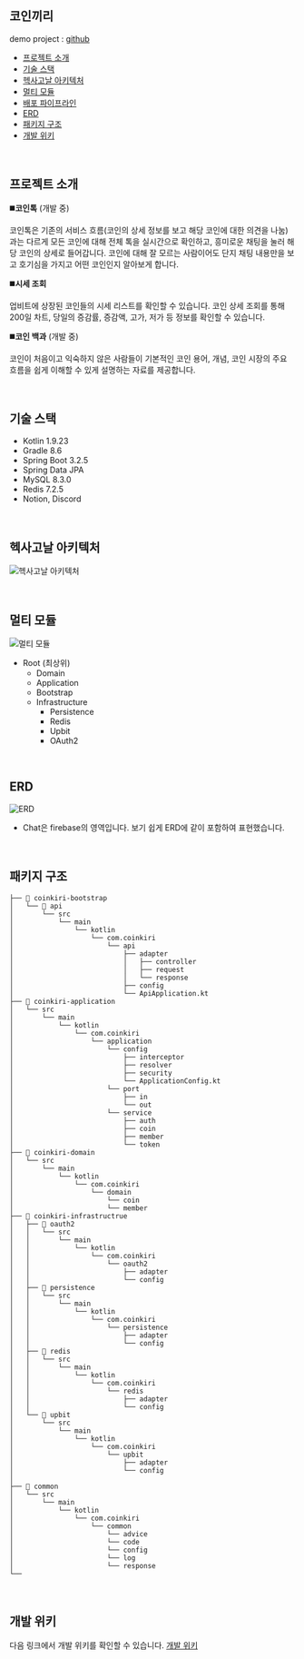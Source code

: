 ## 코인끼리

demo project : [github](https://github.com/COINKIRI/coinkiri-server-demo)
- [프로젝트 소개](#프로젝트-소개)
- [기술 스택](#기술-스택)
- [헥사고날 아키텍처](#헥사고날-아키텍처)
- [멀티 모듈](#멀티-모듈)
- [배포 파이프라인](#배포-파이프라인)
- [ERD](#erd)
- [패키지 구조](#패키지-구조)
- [개발 위키](#개발-위키)

<br>

## 프로젝트 소개

◼️**코인톡**
(개발 중)

코인톡은 기존의 서비스 흐름(코인의 상세 정보를 보고 해당 코인에 대한 의견을 나눔)과는 다르게 모든 코인에 대해 전체 톡을 실시간으로 확인하고, 흥미로운 채팅을 눌러 해당 코인의 상세로 들어갑니다.
코인에 대해 잘 모르는 사람이어도 단지 채팅 내용만을 보고 호기심을 가지고 어떤 코인인지 알아보게 합니다.

◼️**시세 조회**

업비트에 상장된 코인들의 시세 리스트를 확인할 수 있습니다. 코인 상세 조회를 통해 200일 차트, 당일의 증감률, 증감액, 고가, 저가 등 정보를 확인할 수 있습니다.

◼️**코인 백과**
(개발 중)

코인이 처음이고 익숙하지 않은 사람들이 기본적인 코인 용어, 개념, 코인 시장의 주요 흐름을 쉽게 이해할 수 있게 설명하는 자료를 제공합니다.


<br>

## 기술 스택

- Kotlin 1.9.23
- Gradle 8.6
- Spring Boot 3.2.5
- Spring Data JPA
- MySQL 8.3.0
- Redis 7.2.5
- Notion, Discord

<br>

## 헥사고날 아키텍처

![헥사고날 아키텍처](https://github.com/user-attachments/assets/19825ae3-bbda-4a59-abe5-8e8b7040062b)

<br>

## 멀티 모듈

![멀티 모듈](https://github.com/user-attachments/assets/8a9c5a46-19fd-4451-b0f1-4e454218dbc2)

- Root (최상위)
    - Domain
    - Application
    - Bootstrap
    - Infrastructure
        - Persistence
        - Redis
        - Upbit
        - OAuth2

<br>

## ERD

![ERD](https://github.com/user-attachments/assets/33a0f7e4-941f-4b9e-8817-8931a55857eb)

- Chat은 firebase의 영역입니다. 보기 쉽게 ERD에 같이 포함하여 표현했습니다.

<br>

## 패키지 구조

```
├── 📁 coinkiri-bootstrap
│   └── 📁 api
│       └── src
│           └── main
│               └── kotlin
│                   └── com.coinkiri
│                       └── api
│                           ├── adapter
│                           │   ├── controller
│                           │   ├── request
│                           │   └── response
│                           ├── config
│                           └── ApiApplication.kt
├── 📁 coinkiri-application
│   └── src
│       └── main
│           └── kotlin
│               └── com.coinkiri
│                   └── application
│                       └── config
│                           ├── interceptor
│                           ├── resolver
│                           ├── security
│                           └── ApplicationConfig.kt
│                       └── port
│                           ├── in
│                           └── out
│                       └── service
│                           ├── auth
│                           ├── coin
│                           ├── member
│                           └── token
├── 📁 coinkiri-domain
│   └── src
│       └── main
│           └── kotlin
│               └── com.coinkiri
│                   └── domain
│                       └── coin
│                       └── member
├── 📁 coinkiri-infrastructrue
│   ├── 📁 oauth2
│   │   └── src
│   │       └── main
│   │           └── kotlin
│   │               └── com.coinkiri
│   │                   └── oauth2
│   │                       ├── adapter
│   │                       └── config
│   ├── 📁 persistence
│   │   └── src
│   │       └── main
│   │           └── kotlin
│   │               └── com.coinkiri
│   │                   └── persistence
│   │                       ├── adapter
│   │                       └── config
│   ├── 📁 redis
│   │   └── src
│   │       └── main
│   │           └── kotlin
│   │               └── com.coinkiri
│   │                   └── redis
│   │                       ├── adapter
│   │                       └── config
│   └── 📁 upbit
│       └── src
│           └── main
│               └── kotlin
│                   └── com.coinkiri
│                       └── upbit
│                           ├── adapter
│                           └── config
│
├── 📁 common
│   └── src
│       └── main
│           └── kotlin
│               └── com.coinkiri
│                   └── common
│                       └── advice
│                       └── code
│                       └── config
│                       └── log
│                       └── response
└──
```

<br>

## 개발 위키

다음 링크에서 개발 위키를 확인할 수 있습니다.
[개발 위키](https://abalone-shake-786.notion.site/fb0dc47690a74b3093834013dd086a6c?v=c1f7d935b9994602abe64d4033a5bde6&pvs=74)

<br>

